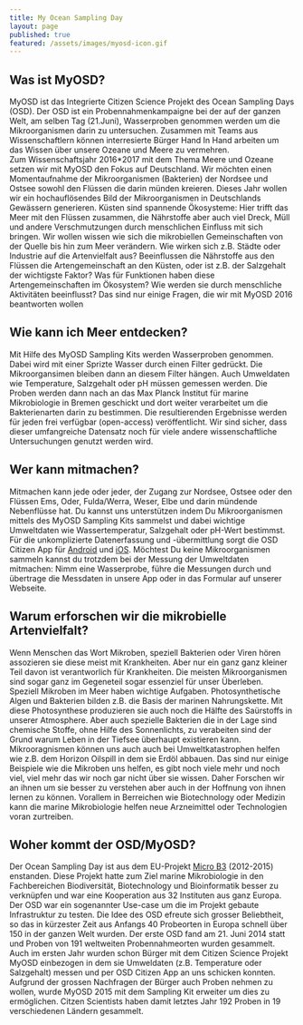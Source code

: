```yaml
---
title: My Ocean Sampling Day
layout: page
published: true
featured: /assets/images/myosd-icon.gif
---
```


## Was ist MyOSD? 
MyOSD ist das Integrierte Citizen Science Projekt des Ocean Sampling Days (OSD). Der OSD ist ein Probennahmenkampaigne bei der auf der ganzen Welt, am selben Tag (21.Juni), Wasserproben genommen werden um die Mikroorganismen darin zu untersuchen. Zusammen mit Teams aus Wissenschaftlern können interresierte Bürger Hand In Hand arbeiten um das Wissen über unsere Ozeane und Meere zu vermehren.  
Zum Wissenschaftsjahr 2016*2017 mit dem Thema Meere und Ozeane setzen wir mit MyOSD den Fokus auf Deutschland. Wir möchten einen Momentaufnahme der Mikroorganismen (Bakterien) der Nordsee und Ostsee sowohl den Flüssen die darin münden kreieren. Dieses Jahr wollen wir ein hochauflösendes Bild der Mikroorganismen in Deutschlands Gewässern generieren. Küsten sind spannende Ökosysteme: Hier trifft das Meer mit den Flüssen zusammen, die Nährstoffe aber auch viel Dreck, Müll und andere Verschmutzungen durch menschlichen Einfluss mit sich bringen. Wir wollen wissen wie sich die mikrobiellen Gemeinschaften von der Quelle bis hin zum Meer verändern. Wie wirken sich z.B. Städte oder Industrie auf die Artenvielfalt aus? Beeinflussen die Nährstoffe aus den Flüssen die Artengemeinschaft an den Küsten, oder ist z.B. der Salzgehalt der wichtigste Faktor? Was für Funktionen haben diese Artengemeinschaften im Ökosystem? Wie werden sie durch menschliche Aktivitäten beeinflusst? Das sind nur einige Fragen, die wir mit MyOSD 2016 beantworten wollen

## Wie kann ich Meer entdecken?
Mit Hilfe des MyOSD Sampling Kits werden Wasserproben genommen. Dabei wird mit einer Sprizte Wasser durch einen Filter gedrückt. Die Mikroorgansimen bleiben dann an diesem Filter hängen. Auch Umweldaten wie Temperature, Salzgehalt oder pH müssen gemessen werden. Die Proben werden dann nach an das Max Planck Institut für marine Mikrobiologie in Bremen geschickt und dort weiter verarbeitet um die Bakterienarten darin zu bestimmen. Die resultierenden Ergebnisse werden für jeden frei verfügbar (open-access) veröffentlicht. Wir sind sicher, dass dieser umfangreiche Datensatz noch für viele andere wissenschaftliche Untersuchungen genutzt werden wird.

## Wer kann mitmachen?
Mitmachen kann jede oder jeder, der Zugang zur Nordsee, Ostsee oder den Flüssen Ems, Oder, Fulda/Werra, Weser, Elbe und darin mündende Nebenflüsse hat. Du kannst uns unterstützen indem Du Mikroorganismen mittels des MyOSD Sampling Kits sammelst und dabei wichtige Umweltdaten wie Wassertemperatur, Salzgehalt oder pH-Wert bestimmst. Für die unkomplizierte Datenerfassung und -übermittlung sorgt die OSD Citizen App für [Android](https://play.google.com/store/apps/details?id=com.iw.esa&hl=de) und [iOS](https://itunes.apple.com/us/app/osd-citizen/id834353532?mt=8). Möchtest Du keine Mikroorganismen sammeln kannst du trotzdem bei der Messung der Umweltdaten mitmachen: Nimm eine Wasserprobe, führe die Messungen durch und übertrage die Messdaten in unsere App oder in das Formular auf unserer Webseite.

## Warum erforschen wir die mikrobielle Artenvielfalt?
Wenn Menschen das Wort Mikroben, speziell Bakterien oder Viren hören assozieren sie diese meist mit Krankheiten. Aber nur ein ganz ganz kleiner Teil davon ist verantworlich für Krankheiten. Die meisten Mikroorganismen sind sogar ganz im Gegeneteil sogar essenziel für unser Überleben. Speziell Mikroben im Meer haben wichtige Aufgaben. Photosynthetische Algen und Bakterien bilden z.B. die Basis der marinen Nahrungskette. Mit diese Photosynthese produzieren sie auch noch die Hälfte des Saürstoffs in unserer Atmosphere. Aber auch spezielle Bakterien die in der Lage sind chemische Stoffe, ohne Hilfe des Sonnenlichts, zu verabeiten sind der Grund warum Leben in der Tiefsee überhaupt existieren kann. Mikrooragnismen können uns auch  auch bei Umweltkatastrophen helfen wie z.B. dem Horizon Oilspill in dem sie Erdöl abbauen. Das sind nur einige Beispiele wie die Mikroben uns helfen, es gibt noch viele mehr und noch viel, viel mehr das wir noch gar nicht über sie wissen. Daher Forschen wir an ihnen um sie besser zu verstehen aber auch in der Hoffnung von ihnen lernen zu können. Vorallem in Berreichen wie Biotechnology oder Medizin kann die marine Mikrobiologie helfen neue Arzneimittel oder Technologien voran zurtreiben.

## Woher kommt der OSD/MyOSD?
Der Ocean Sampling Day ist aus dem EU-Projekt [Micro B3](https://www.microb3.eu/) (2012-2015) enstanden. Diese Projekt hatte zum Ziel marine Mikrobiologie in den Fachbereichen Biodiversität, Biotechnology und Bioinformatik besser zu verknüpfen und war eine Kooperation aus 32 Instituten aus ganz Europa.  Der OSD war ein sogenannter Use-case um die im Projekt gebaute Infrastruktur zu testen. Die Idee des OSD efreute sich grosser Beliebtheit, so das in kürzester Zeit aus Anfangs 40 Probeorten in Europa schnell über 150 in der ganzen Welt wurden. Der erste OSD fand am 21. Juni 2014 statt und  Proben von 191 weltweiten Probennahmeorten wurden gesammelt. Auch im ersten Jahr wurden schon Bürger mit dem Citizen Science Projekt MyOSD einbezogen in dem sie Umweldaten (z.B. Temperature oder Salzgehalt) messen und per OSD Citizen App an uns schicken konnten. Aufgrund der grossen Nachfragen der Bürger auch Proben nehmen zu wollen, wurde MyOSD 2015 mit dem Sampling Kit erweiter um dies zu ermöglichen. Citzen Scientists haben damit letztes Jahr 192 Proben in 19 verschiedenen Ländern gesammelt. 

